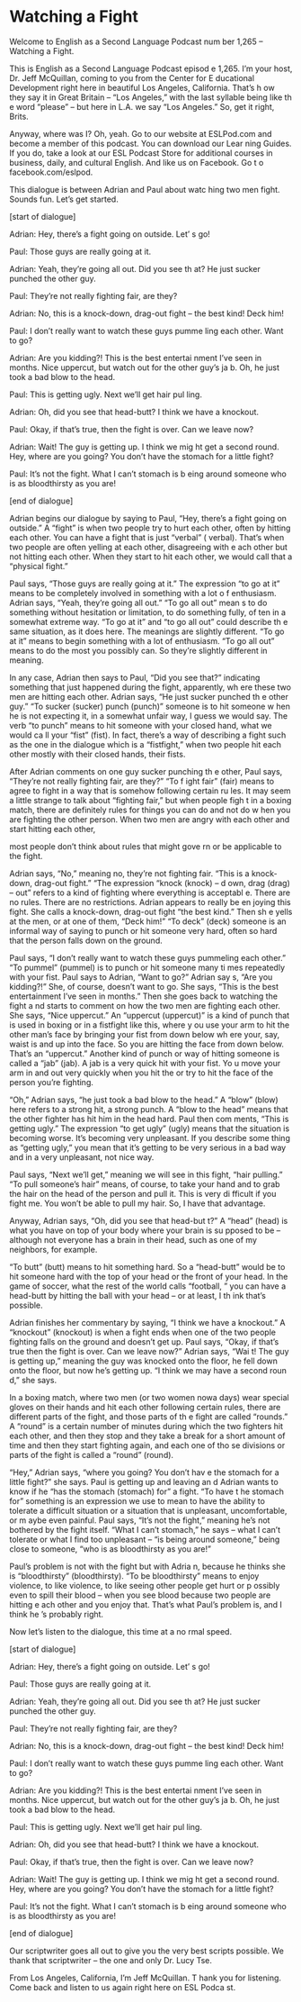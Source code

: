 # Watching a Fight

Welcome to English as a Second Language Podcast num ber 1,265 – Watching a Fight. 

This is English as a Second Language Podcast episod e 1,265. I’m your host, Dr. Jeff McQuillan, coming to you from the Center for E ducational Development right here in beautiful Los Angeles, California. That’s h ow they say it in Great Britain – “Los Angeles,” with the last syllable being like th e word “please” – but here in L.A. we say “Los Angeles.” So, get it right, Brits.  

Anyway, where was I? Oh, yeah. Go to our website at  ESLPod.com and become a member of this podcast. You can download our Lear ning Guides. If you do, take a look at our ESL Podcast Store for additional  courses in business, daily, and cultural English. And like us on Facebook. Go t o facebook.com/eslpod. 

This dialogue is between Adrian and Paul about watc hing two men fight. Sounds fun. Let’s get started. 

[start of dialogue] 

Adrian: Hey, there’s a fight going on outside. Let’ s go! 

Paul: Those guys are really going at it.  

Adrian: Yeah, they’re going all out. Did you see th at? He just sucker punched the other guy. 

Paul: They’re not really fighting fair, are they?  

Adrian: No, this is a knock-down, drag-out fight – the best kind! Deck him! 

Paul: I don’t really want to watch these guys pumme ling each other. Want to go? 

Adrian: Are you kidding?! This is the best entertai nment I’ve seen in months. Nice uppercut, but watch out for the other guy’s ja b. Oh, he just took a bad blow to the head. 

Paul: This is getting ugly. Next we’ll get hair pul ling. 

Adrian: Oh, did you see that head-butt? I think we have a knockout. 

Paul: Okay, if that’s true, then the fight is over.  Can we leave now? 

Adrian: Wait! The guy is getting up. I think we mig ht get a second round. Hey, where are you going? You don’t have the stomach for  a little fight? 

Paul: It’s not the fight. What I can’t stomach is b eing around someone who is as bloodthirsty as you are! 

[end of dialogue] 

Adrian begins our dialogue by saying to Paul, “Hey,  there’s a fight going on outside.” A “fight” is when two people try to hurt each other, often by hitting each other. You can have a fight that is just “verbal” ( verbal). That’s when two people are often yelling at each other, disagreeing with e ach other but not hitting each other. When they start to hit each other, we would call that a “physical fight.”  

Paul says, “Those guys are really going at it.” The  expression “to go at it” means to be completely involved in something with a lot o f enthusiasm. Adrian says, “Yeah, they’re going all out.” “To go all out” mean s to do something without hesitation or limitation, to do something fully, of ten in a somewhat extreme way. “To go at it” and “to go all out” could describe th e same situation, as it does here. The meanings are slightly different. “To go at it” means to begin something with a lot of enthusiasm. “To go all out” means to do the most you possibly can. So they’re slightly different in meaning.  

In any case, Adrian then says to Paul, “Did you see  that?” indicating something that just happened during the fight, apparently, wh ere these two men are hitting each other. Adrian says, “He just sucker punched th e other guy.” “To sucker (sucker) punch (punch)” someone is to hit someone w hen he is not expecting it, in a somewhat unfair way, I guess we would say. The  verb “to punch” means to hit someone with your closed hand, what we would ca ll your “fist” (fist). In fact, there’s a way of describing a fight such as the one  in the dialogue which is a “fistfight,” when two people hit each other mostly with their closed hands, their fists.  

After Adrian comments on one guy sucker punching th e other, Paul says, “They’re not really fighting fair, are they?” “To f ight fair” (fair) means to agree to fight in a way that is somehow following certain ru les. It may seem a little strange to talk about “fighting fair,” but when people figh t in a boxing match, there are definitely rules for things you can do and not do w hen you are fighting the other person. When two men are angry with each other and start hitting each other,  

most people don’t think about rules that might gove rn or be applicable to the fight.  

Adrian says, “No,” meaning no, they’re not fighting  fair. “This is a knock-down, drag-out fight.” “The expression “knock (knock) – d own, drag (drag) – out” refers to a kind of fighting where everything is acceptabl e. There are no rules. There are no restrictions. Adrian appears to really be en joying this fight. She calls a knock-down, drag-out fight “the best kind.” Then sh e yells at the men, or at one of them, “Deck him!” “To deck” (deck) someone is an  informal way of saying to punch or hit someone very hard, often so hard that the person falls down on the ground.  

Paul says, “I don’t really want to watch these guys  pummeling each other.” “To pummel” (pummel) is to punch or hit someone many ti mes repeatedly with your fist. Paul says to Adrian, “Want to go?” Adrian say s, “Are you kidding?!” She, of course, doesn’t want to go. She says, “This is the best entertainment I’ve seen in months.” Then she goes back to watching the fight a nd starts to comment on how the two men are fighting each other. She says, “Nice uppercut.” An “uppercut (uppercut)”  is a kind of punch that is used in boxing or in a fistfight like this, where y ou use your arm to hit the other man’s face by bringing your fist from down below wh ere your, say, waist is and up into the face. So you are hitting the face from down below. That’s an “uppercut.” Another kind of punch or way of hitting  someone is called a “jab” (jab). A jab is a very quick hit with your fist. Yo u move your arm in and out very quickly when you hit the or try to hit the face of the person you’re fighting.  

“Oh,” Adrian says, “he just took a bad blow to the head.” A “blow” (blow) here refers to a strong hit, a strong punch. A “blow to the head” means that the other fighter has hit him in the head hard. Paul then com ments, “This is getting ugly.” The expression “to get ugly” (ugly) means that the situation is becoming worse. It’s becoming very unpleasant. If you describe some thing as “getting ugly,” you mean that it’s getting to be very serious in a bad way and in a very unpleasant, not nice way.  

Paul says, “Next we’ll get,” meaning we will see in  this fight, “hair pulling.” “To pull someone’s hair” means, of course, to take your  hand and to grab the hair on the head of the person and pull it. This is very di fficult if you fight me. You won’t be able to pull my hair. So, I have that advantage.   

Anyway, Adrian says, “Oh, did you see that head-but t?” A “head” (head) is what you have on top of your body where your brain is su pposed to be – although not everyone has a brain in their head, such as one of my neighbors, for example.  

“To butt” (butt) means to hit something hard. So a “head-butt” would be to hit someone hard with the top of your head or the front  of your head. In the game of soccer, what the rest of the world calls “football, ” you can have a head-butt by hitting the ball with your head – or at least, I th ink that’s possible.  

Adrian finishes her commentary by saying, “I think we have a knockout.” A “knockout” (knockout) is when a fight ends when one  of the two people fighting falls on the ground and doesn’t get up. Paul says, “Okay, if that’s true then the fight is over. Can we leave now?” Adrian says, “Wai t! The guy is getting up,” meaning the guy was knocked onto the floor, he fell  down onto the floor, but now he’s getting up. “I think we may have a second roun d,” she says.  

In a boxing match, where two men (or two women nowa days) wear special gloves on their hands and hit each other following certain rules, there are different parts of the fight, and those parts of th e fight are called “rounds.” A “round” is a certain number of minutes during which  the two fighters hit each other, and then they stop and they take a break for  a short amount of time and then they start fighting again, and each one of tho se divisions or parts of the fight is called a “round” (round).  

“Hey,” Adrian says, “where you going? You don’t hav e the stomach for a little fight?” she says. Paul is getting up and leaving an d Adrian wants to know if he “has the stomach (stomach) for” a fight. “To have t he stomach for” something is an expression we use to mean to have the ability to  tolerate a difficult situation or a situation that is unpleasant, uncomfortable, or m aybe even painful. Paul says, “It’s not the fight,” meaning he’s not bothered by the fight itself. “What I can’t stomach,” he says – what I can’t tolerate or what I  find too unpleasant – “is being around someone,” being close to someone, “who is as  bloodthirsty as you are!” 

Paul’s problem is not with the fight but with Adria n, because he thinks she is “bloodthirsty” (bloodthirsty). “To be bloodthirsty”  means to enjoy violence, to like violence, to like seeing other people get hurt or p ossibly even to spill their blood – when you see blood because two people are hitting e ach other and you enjoy that. That’s what Paul’s problem is, and I think he ’s probably right. 

Now let’s listen to the dialogue, this time at a no rmal speed. 

[start of dialogue] 

Adrian: Hey, there’s a fight going on outside. Let’ s go! 

Paul: Those guys are really going at it.   

 Adrian: Yeah, they’re going all out. Did you see th at? He just sucker punched the other guy. 

Paul: They’re not really fighting fair, are they?  

Adrian: No, this is a knock-down, drag-out fight – the best kind! Deck him! 

Paul: I don’t really want to watch these guys pumme ling each other. Want to go? 

Adrian: Are you kidding?! This is the best entertai nment I’ve seen in months. Nice uppercut, but watch out for the other guy’s ja b. Oh, he just took a bad blow to the head. 

Paul: This is getting ugly. Next we’ll get hair pul ling. 

Adrian: Oh, did you see that head-butt? I think we have a knockout. 

Paul: Okay, if that’s true, then the fight is over.  Can we leave now? 

Adrian: Wait! The guy is getting up. I think we mig ht get a second round. Hey, where are you going? You don’t have the stomach for  a little fight? 

Paul: It’s not the fight. What I can’t stomach is b eing around someone who is as bloodthirsty as you are! 

[end of dialogue] 

Our scriptwriter goes all out to give you the very best scripts possible. We thank that scriptwriter – the one and only Dr. Lucy Tse.  

From Los Angeles, California, I’m Jeff McQuillan. T hank you for listening. Come back and listen to us again right here on ESL Podca st.  

